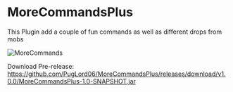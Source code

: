 # MoreCommandsPlus
This Plugin add a couple of fun commands as well as different drops from mobs


![MoreCommands](https://user-images.githubusercontent.com/86152224/161827987-48399567-7884-49ea-9d07-e26cede10b5f.png)

Download Pre-release:
https://github.com/PugLord06/MoreCommandsPlus/releases/download/v1.0.0/MoreCommandsPlus-1.0-SNAPSHOT.jar

